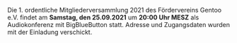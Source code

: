 <!--
.. title: Mitgliederversammlung 2021-09-25
.. slug: mitgliederversammlung-2021-09-25
.. date: 2021-08-22 11:40:00 UTC+02:00
.. tags: 
.. category: 
.. link: 
.. description: 
.. type: text
-->

Die 1. ordentliche Mitgliederversammlung 2021
des Fördervereins Gentoo e.V. findet
am **Samstag, den 25.09.2021**
um **20:00 Uhr MESZ**
als Audiokonferenz mit BigBlueButton statt.
Adresse und Zugangsdaten wurden mit der Einladung verschickt.
